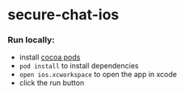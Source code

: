 # secure-chat-ios

### Run locally:
* install [cocoa pods](https://cocoapods.org/)
* `pod install` to install dependencies
* `open ios.xcworkspace` to open the app in xcode
* click the run button

